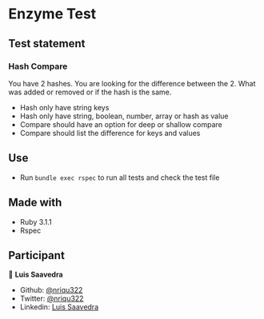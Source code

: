 # Enzyme Test

## Test statement

### Hash Compare

You have 2 hashes. You are looking for the difference between the 2. What was added or removed or if the hash is the same.

- Hash only have string keys
- Hash only have string, boolean, number, array or hash as value
- Compare should have an option for deep or shallow compare
- Compare should list the difference for keys and values

## Use

- Run `bundle exec rspec` to run all tests and check the test file

## Made with

- Ruby 3.1.1
- Rspec

## Participant

👤 **Luis Saavedra**

- Github: [@nriqu322](https://github.com/nriqu322)
- Twitter: [@nriqu322](https://twitter.com/nriqu322)
- Linkedin: [Luis Saavedra](https://linkedin.com/in/luis-saavedra-sanchez/)
